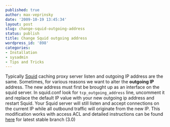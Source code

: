 ```yaml
---
published: true
author: max-veprinsky
date: '2009-10-19 13:45:34'
layout: post
slug: change-squid-outgoing-address
status: publish
title: Change Squid outgoing address
wordpress_id: '898'
categories:
- Installation
- sysadmin
- Tips and Tricks
---
```


Typically [Squid](http://www.squid-cache.org) caching proxy server listen and outgoing IP address are the same. Sometimes, for various reasons we want to alter the **outgoing IP** address. The new address must first be brought up as an interface on the squid server. In squid.conf look for `tcp_outgoing_address` line, uncomment it and replace the default IP value with your new outgoing ip address and restart Squid. Your Squid server will still listen and accept connections on the current IP while all outbound traffic will originate from the new IP. This modification works with access ACL and detailed instructions can be found [here](http://www.squid-cache.org/Versions/v3/3.0/cfgman/tcp_outgoing_address.html) for latest stable branch (3.0)
